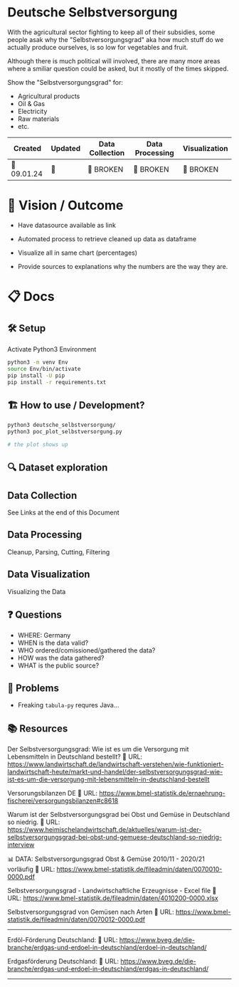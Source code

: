 # Deutsche Selbstversorgung
With the agricultural sector fighting to keep all of their subsidies, some people asak why the "Selbstversorgungsgrad" aka how much stuff do we actually produce ourselves, is so low for vegetables and fruit.

Although there is much political will involved, there are many more areas where a smiliar question could be asked, but it mostly of the times skipped.

Show the "Selbstversorgungsgrad" for:
- Agricultural products
- Oil & Gas
- Electricity
- Raw materials
- etc.


| Created     | Updated | Data Collection | Data Processing | Visualization |
| ----------- | ------- | --------- | --------- | -------------- |
| 📆 09.01.24 | 📆      | 🛑 BROKEN | 🛑 BROKEN | 🛑 BROKEN |


# 🚀 Vision / Outcome
- Have datasource available as link
- Automated process to retrieve cleaned up data as dataframe
- Visualize all in same chart (percentages)

- Provide sources to explanations why the numbers are the way they are.

# 📋️ Docs
## 🛠️ Setup
Activate Python3 Environment
```BASH
python3 -m venv Env
source Env/bin/activate
pip install -U pip
pip install -r requirements.txt
```


## 🏗️ How to use / Development?
```BASH
python3 deutsche_selbstversorgung/
python3 poc_plot_selbstversorgung.py

# the plot shows up
```

## 🔍️ Dataset exploration

## Data Collection
See Links at the end of this Document

## Data Processing
Cleanup, Parsing, Cutting, Filtering

## Data Visualization
Visualizing the Data


## ❓️ Questions
- WHERE: Germany
- WHEN is the data valid?
- WHO ordered/comissioned/gathered the data?
- HOW was the data gathered?
- WHAT is the public source?



## 🚧 Problems
- Freaking `tabula-py` requres Java...



## 📚️ Resources
Der Selbstversorgungsgrad: Wie ist es um die Versorgung mit Lebensmitteln in Deutschland bestellt?
🔗 URL: https://www.landwirtschaft.de/landwirtschaft-verstehen/wie-funktioniert-landwirtschaft-heute/markt-und-handel/der-selbstversorgungsgrad-wie-ist-es-um-die-versorgung-mit-lebensmitteln-in-deutschland-bestellt

Versorungsbilanzen DE
🔗 URL: https://www.bmel-statistik.de/ernaehrung-fischerei/versorgungsbilanzen#c8618

Warum ist der Selbstversorgungsgrad bei Obst und Gemüse in Deutschland so niedrig.
🔗 URL: https://www.heimischelandwirtschaft.de/aktuelles/warum-ist-der-selbstversorgungsgrad-bei-obst-und-gemuese-deutschland-so-niedrig-interview



📊 DATA:
Selbstversorgungsgrad Obst & Gemüse 2010/11 - 2020/21 vorläufig
🔗 URL: https://www.bmel-statistik.de/fileadmin/daten/0070010-0000.pdf

Selbstversorgungsgrad - Landwirtschaftliche Erzeugnisse - Excel file
🔗 URL: https://www.bmel-statistik.de/fileadmin/daten/4010200-0000.xlsx


Selbstversorgungsgrad von Gemüsen nach Arten
🔗 URL: https://www.bmel-statistik.de/fileadmin/daten/0070012-0000.pdf

---

Erdöl-Förderung Deutschland:
🔗 URL: https://www.bveg.de/die-branche/erdgas-und-erdoel-in-deutschland/erdoel-in-deutschland/

Erdgasförderung Deutschland:
🔗 URL: https://www.bveg.de/die-branche/erdgas-und-erdoel-in-deutschland/erdgas-in-deutschland/

---